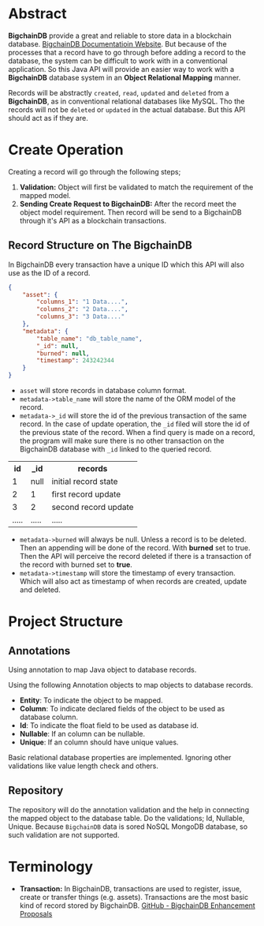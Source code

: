 # Abstract
**BigchainDB** provide a great and reliable to store data in a blockchain database. [BigchainDB Documentatioin Website][1]. But because of the processes that a
record have to go through before adding a record to the database, the system can be difficult to work with in a 
conventional application. So this Java API will provide an easier way to work with a **BigchainDB** database system 
in an **Object Relational Mapping** manner.

Records will be abstractly `created`, `read`, `updated` and `deleted` from a **BigchainDB**, as in conventional
relational databases like MySQL. Tho the records will not be `deleted` or `updated` in the actual database. But this API should act as
if they are.

# Create Operation
Creating a record will go through the following steps;
1. **Validation:** Object will first be validated to match the requirement of the mapped model.
2. **Sending Create Request to BigchainDB:** After the record meet the object model requirement. Then record will be send
to a BigchainDB through it's API as a blockchain transactions.

## Record Structure on The BigchainDB
In BigchainDB every transaction have a unique ID which this API will also use as the ID of a record.
```json
{
    "asset": {
        "columns_1": "1 Data....",
        "columns_2": "2 Data....",
        "columns_3": "3 Data...."
    },
    "metadata": {
        "table_name": "db_table_name",
        "_id": null,
        "burned": null,
        "timestamp": 243242344
    }
}
```
* `asset` will store records in database column format.
* `metadata->table_name` will store the name of the ORM model of the record.
* `metadata->_id` will store the id of the previous transaction of the same record. In the case of update operation,
the `_id` filed will store the id of the previous state of the record. When a find query is made on a record,
the program will make sure there is no other transaction on the BigchainDB database with `_id` linked to the queried record.
<table>
  <tr>
    <th>id</th>
    <th>_id</th>
    <th>records</th>
  </tr>
  <tr>
    <td>1</td>
    <td>null</td>
    <td>initial record state</td>
  </tr>
  <tr>
    <td>2</td>
    <td>1</td>
    <td>first record update</td>
  </tr>
  <tr>
    <td>3</td>
    <td>2</td>
    <td>second record update</td>
  </tr>
  <tr>
    <td>.....</td>
    <td>.....</td>
    <td>.....</td>
  </tr>
</table>

* `metadata->burned` will always be null. Unless a record is to be deleted. Then an appending will be done of the record. With **burned**
set to true. Then the API will perceive the record deleted if there is a transaction of the record with burned set to **true**.
* `metadata->timestamp` will store the timestamp of every transaction. Which will also act as timestamp of when records are created, 
update and deleted.
# Project Structure

## Annotations
Using annotation to map Java object to database records.

Using the following Annotation objects to map objects to database records.

* **Entity**: To indicate the object to be mapped.
* **Column**: To indicate declared fields of the object to be used as database column.
* **Id**: To indicate the float field to be used as database id.
* **Nullable**: If an column can be nullable.
* **Unique**: If an column should have unique values.

Basic relational database properties are implemented. Ignoring other validations
like value length check and others.

## Repository
The repository will do the annotation validation and the help in connecting the mapped object to 
the database table. Do the validations; Id, Nullable, Unique.  Because `BigchainDB` data is sored
NoSQL MongoDB database, so such validation are not supported.

# Terminology
* **Transaction:**
In BigchainDB, transactions are used to register, issue, create or transfer things (e.g. assets).
Transactions are the most basic kind of record stored by BigchainDB. [GitHub - BigchainDB Enhancement Proposals][2]

[1]: https://docs.bigchaindb.com/en/latest/     "BigchainDB Documentatioin Website"
[2]: https://github.com/bigchaindb/BEPs/tree/master/13  "GitHub - BigchainDB Enhancement Proposals"